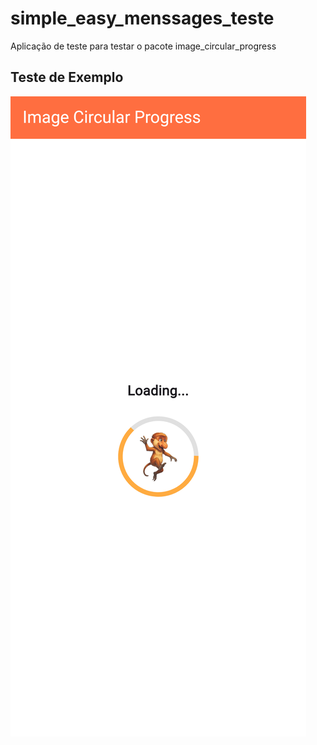 # simple_easy_menssages_teste

Aplicação de teste para testar o pacote image_circular_progress

## Teste de Exemplo

![alt text](https://github.com/andersonmatte/image_circular_progress_test/blob/master/assets/capa.png)
